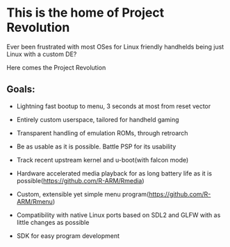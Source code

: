 # This is the home of Project Revolution

Ever been frustrated with most OSes for Linux friendly handhelds being just Linux with a custom DE?

Here comes the Project Revolution

## Goals:
- Lightning fast bootup to menu, 3 seconds at most from reset vector
- Entirely custom userspace, tailored for handheld gaming
- Transparent handling of emulation ROMs, through retroarch
- Be as usable as it is possible. Battle PSP for its usability
- Track recent upstream kernel and u-boot(with falcon mode)

- Hardware accelerated media playback for as long battery life as it is possible(https://github.com/R-ARM/Rmedia)
- Custom, extensible yet simple menu program(https://github.com/R-ARM/Rmenu)
- Compatibility with native Linux ports based on SDL2 and GLFW with as little changes as possible

- SDK for easy program development
